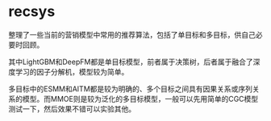 # recsys

整理了一些当前的营销模型中常用的推荐算法，包括了单目标和多目标，供自己必要时回顾。

其中LightGBM和DeepFM都是单目标模型，前者属于决策树，后者属于融合了深度学习的因子分解机，模型较为简单。

多目标中的ESMM和AITM都是较为明确的、多个目标之间具有因果关系或序列关系的模型。而MMOE则是较为泛化的多目标模型，一般可以先用简单的CGC模型测试一下，然后效果不错可以实验其他。
